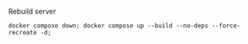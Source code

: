 Rebuild server
```shell
docker compose down; docker compose up --build --no-deps --force-recreate -d;
``` 